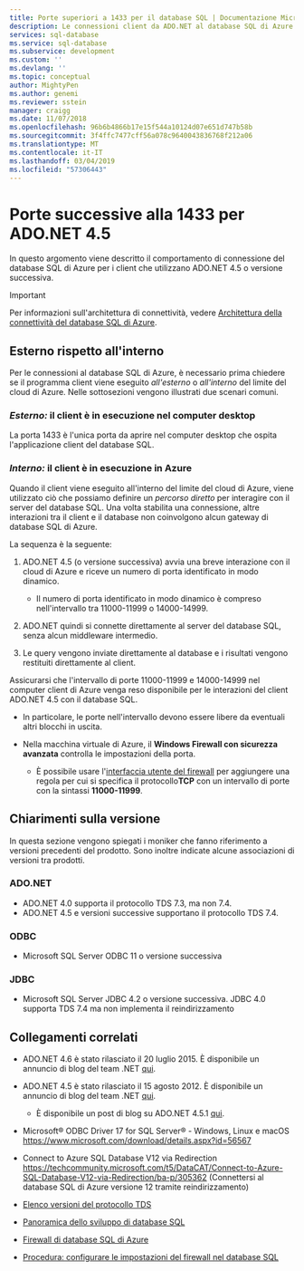 ```yaml
---
title: Porte superiori a 1433 per il database SQL | Documentazione Microsoft
description: Le connessioni client da ADO.NET al database SQL di Azure possono ignorare il proxy e interagire direttamente con il database usando porte diverse da 1433.
services: sql-database
ms.service: sql-database
ms.subservice: development
ms.custom: ''
ms.devlang: ''
ms.topic: conceptual
author: MightyPen
ms.author: genemi
ms.reviewer: sstein
manager: craigg
ms.date: 11/07/2018
ms.openlocfilehash: 96b6b4866b17e15f544a10124d07e651d747b58b
ms.sourcegitcommit: 3f4ffc7477cff56a078c9640043836768f212a06
ms.translationtype: MT
ms.contentlocale: it-IT
ms.lasthandoff: 03/04/2019
ms.locfileid: "57306443"
---
```

# <a name="ports-beyond-1433-for-adonet-45"></a>Porte successive alla 1433 per ADO.NET 4.5

In questo argomento viene descritto il comportamento di connessione del database SQL di Azure per i client che utilizzano ADO.NET 4.5 o versione successiva.

> [!IMPORTANT]
> Per informazioni sull'architettura di connettività, vedere [Architettura della connettività del database SQL di Azure](sql-database-connectivity-architecture.md).
>

## <a name="outside-vs-inside"></a>Esterno rispetto all'interno

Per le connessioni al database SQL di Azure, è necessario prima chiedere se il programma client viene eseguito *all'esterno* o *all'interno* del limite del cloud di Azure. Nelle sottosezioni vengono illustrati due scenari comuni.

### <a name="outside-client-runs-on-your-desktop-computer"></a>*Esterno:* il client è in esecuzione nel computer desktop

La porta 1433 è l'unica porta da aprire nel computer desktop che ospita l'applicazione client del database SQL.

### <a name="inside-client-runs-on-azure"></a>*Interno:* il client è in esecuzione in Azure

Quando il client viene eseguito all'interno del limite del cloud di Azure, viene utilizzato ciò che possiamo definire un *percorso diretto* per interagire con il server del database SQL. Una volta stabilita una connessione, altre interazioni tra il client e il database non coinvolgono alcun gateway di database SQL di Azure.

La sequenza è la seguente:

1. ADO.NET 4.5 (o versione successiva) avvia una breve interazione con il cloud di Azure e riceve un numero di porta identificato in modo dinamico.

   * Il numero di porta identificato in modo dinamico è compreso nell'intervallo tra 11000-11999 o 14000-14999.
2. ADO.NET quindi si connette direttamente al server del database SQL, senza alcun middleware intermedio.
3. Le query vengono inviate direttamente al database e i risultati vengono restituiti direttamente al client.

Assicurarsi che l'intervallo di porte 11000-11999 e 14000-14999 nel computer client di Azure venga reso disponibile per le interazioni del client ADO.NET 4.5 con il database SQL.

* In particolare, le porte nell'intervallo devono essere libere da eventuali altri blocchi in uscita.
* Nella macchina virtuale di Azure, il **Windows Firewall con sicurezza avanzata** controlla le impostazioni della porta.
  
  * È possibile usare l'[interfaccia utente del firewall](https://msdn.microsoft.com/library/cc646023.aspx) per aggiungere una regola per cui si specifica il protocollo**TCP** con un intervallo di porte con la sintassi **11000-11999**.

## <a name="version-clarifications"></a>Chiarimenti sulla versione

In questa sezione vengono spiegati i moniker che fanno riferimento a versioni precedenti del prodotto. Sono inoltre indicate alcune associazioni di versioni tra prodotti.

### <a name="adonet"></a>ADO.NET

* ADO.NET 4.0 supporta il protocollo TDS 7.3, ma non 7.4.
* ADO.NET 4.5 e versioni successive supportano il protocollo TDS 7.4.

### <a name="odbc"></a>ODBC

* Microsoft SQL Server ODBC 11 o versione successiva

### <a name="jdbc"></a>JDBC

* Microsoft SQL Server JDBC 4.2 o versione successiva. JDBC 4.0 supporta TDS 7.4 ma non implementa il reindirizzamento

## <a name="related-links"></a>Collegamenti correlati

* ADO.NET 4.6 è stato rilasciato il 20 luglio 2015. È disponibile un annuncio di blog del team .NET [qui](https://blogs.msdn.com/b/dotnet/archive/20../../announcing-net-framework-4-6.aspx).
* ADO.NET 4.5 è stato rilasciato il 15 agosto 2012. È disponibile un annuncio di blog del team .NET [qui](https://blogs.msdn.com/b/dotnet/archive/20../../announcing-the-release-of-net-framework-4-5-rtm-product-and-source-code.aspx).
  * È disponibile un post di blog su ADO.NET 4.5.1 [qui](https://blogs.msdn.com/b/dotnet/archive/20../../announcing-the-net-framework-4-5-1-preview.aspx).

* Microsoft® ODBC Driver 17 for SQL Server® - Windows, Linux e macOS https://www.microsoft.com/download/details.aspx?id=56567

* Connect to Azure SQL Database V12 via Redirection https://techcommunity.microsoft.com/t5/DataCAT/Connect-to-Azure-SQL-Database-V12-via-Redirection/ba-p/305362 (Connettersi al database SQL di Azure versione 12 tramite reindirizzamento)

* [Elenco versioni del protocollo TDS](http://www.freetds.org/userguide/tdshistory.htm)
* [Panoramica dello sviluppo di database SQL](sql-database-develop-overview.md)
* [Firewall di database SQL di Azure](sql-database-firewall-configure.md)
* [Procedura: configurare le impostazioni del firewall nel database SQL](sql-database-configure-firewall-settings.md)


